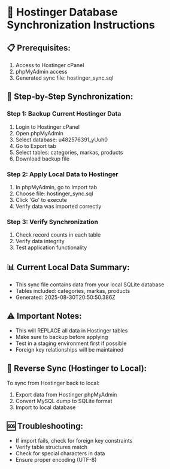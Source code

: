 # 🔄 Hostinger Database Synchronization Instructions

## 📋 Prerequisites:
1. Access to Hostinger cPanel
2. phpMyAdmin access
3. Generated sync file: hostinger_sync.sql

## 🔧 Step-by-Step Synchronization:

### Step 1: Backup Current Hostinger Data
1. Login to Hostinger cPanel
2. Open phpMyAdmin
3. Select database: u482576391_yUuh0
4. Go to Export tab
5. Select tables: categories, markas, products
6. Download backup file

### Step 2: Apply Local Data to Hostinger
1. In phpMyAdmin, go to Import tab
2. Choose file: hostinger_sync.sql
3. Click 'Go' to execute
4. Verify data was imported correctly

### Step 3: Verify Synchronization
1. Check record counts in each table
2. Verify data integrity
3. Test application functionality

## 📊 Current Local Data Summary:
- This sync file contains data from your local SQLite database
- Tables included: categories, markas, products
- Generated: 2025-08-30T20:50:50.386Z

## ⚠️ Important Notes:
- This will REPLACE all data in Hostinger tables
- Make sure to backup before applying
- Test in a staging environment first if possible
- Foreign key relationships will be maintained

## 🔄 Reverse Sync (Hostinger to Local):
To sync from Hostinger back to local:
1. Export data from Hostinger phpMyAdmin
2. Convert MySQL dump to SQLite format
3. Import to local database

## 🆘 Troubleshooting:
- If import fails, check for foreign key constraints
- Verify table structures match
- Check for special characters in data
- Ensure proper encoding (UTF-8)

